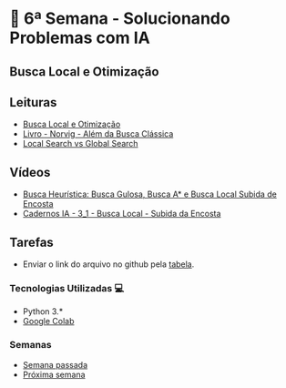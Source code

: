 # 🐍 6ª Semana - Solucionando Problemas com IA

## Busca Local e Otimização

## Leituras

* [Busca Local e Otimização](https://ricardomatsumura.medium.com/busca-local-e-otimiza%C3%A7%C3%A3o-4b69d25eb49e)
* [Livro - Norvig - Além da Busca Clássica](https://drive.google.com/file/d/1B6QY1dIzkFGucRCOYhYsOEScwrbPYtYa/view?usp=sharing)
* [Local Search vs Global Search](https://machinelearningmastery.com/local-optimization-versus-global-optimization/)

## Vídeos

* [Busca Heurística: Busca Gulosa, Busca A* e Busca Local Subida de Encosta](https://youtu.be/olpBqdsdB3Y?t=1265)
* [Cadernos IA - 3_1 - Busca Local - Subida da Encosta](https://www.youtube.com/watch?v=uEmWLqKMhhw)

## Tarefas

* Enviar o link do arquivo no github pela [tabela](https://docs.google.com/spreadsheets/d/19jrmEy5xRI8dOxOTiZQKPcov924xgntvfgqMvLBGXmo/edit#gid=0).

### Tecnologias Utilizadas 💻

* Python 3.*
* [Google Colab](https://colab.research.google.com/)

### Semanas

* [Semana passada](../Semana_5)
* [Próxima semana](../Semana_7)